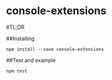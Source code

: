 console-extensions
================


#TL;DR


##Installing

    npm install --save console-extensions

##Test and example

    npm test